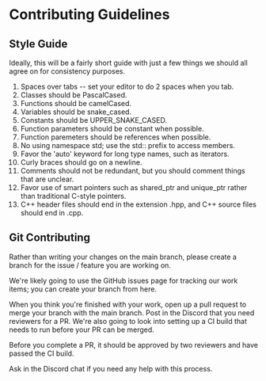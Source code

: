 # Contributing Guidelines

## Style Guide
Ideally, this will be a fairly short guide with just a few things we should all agree on for consistency purposes.

1. Spaces over tabs -- set your editor to do 2 spaces when you tab.
2. Classes should be PascalCased.
3. Functions should be camelCased.
4. Variables should be snake_cased.
5. Constants should be UPPER_SNAKE_CASED.
6. Function parameters should be constant when possible.
7. Function paremeters should be references when possible.
8. No using namespace std; use the std:: prefix to access members.
9. Favor the 'auto' keyword for long type names, such as iterators.
10. Curly braces should go on a newline.
11. Comments should not be redundant, but you should comment things that are unclear.
12. Favor use of smart pointers such as shared_ptr and unique_ptr rather than traditional C-style pointers.
13. C++ header files should end in the extension .hpp, and C++ source files should end in .cpp.

## Git Contributing
Rather than writing your changes on the main branch, please create a branch for the issue / feature you are working on.

We're likely going to use the GitHub issues page for tracking our work items; you can create your branch from here.

When you think you're finished with your work, open up a pull request to merge your branch with the main branch.  Post in the Discord that you need reviewers for a PR.  We're also going to look into setting up a CI build that needs to run before your PR can be merged.

Before you complete a PR, it should be approved by two reviewers and have passed the CI build.

Ask in the Discord chat if you need any help with this process.
